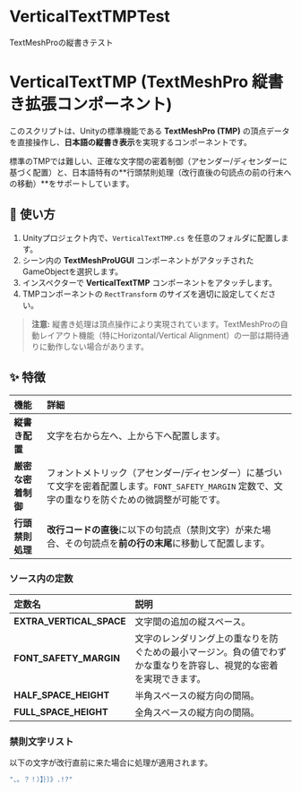 # VerticalTextTMPTest
TextMeshProの縦書きテスト

# VerticalTextTMP (TextMeshPro 縦書き拡張コンポーネント)

このスクリプトは、Unityの標準機能である **TextMeshPro (TMP)** の頂点データを直接操作し、**日本語の縦書き表示**を実現するコンポーネントです。

標準のTMPでは難しい、正確な文字間の密着制御（アセンダー/ディセンダーに基づく配置）と、日本語特有の**行頭禁則処理（改行直後の句読点の前の行末への移動）**をサポートしています。

## 🚀 使い方

1.  Unityプロジェクト内で、`VerticalTextTMP.cs` を任意のフォルダに配置します。
2.  シーン内の **TextMeshProUGUI** コンポーネントがアタッチされたGameObjectを選択します。
3.  インスペクターで **VerticalTextTMP** コンポーネントをアタッチします。
4.  TMPコンポーネントの `RectTransform` のサイズを適切に設定してください。

> **注意:** 縦書き処理は頂点操作により実現されています。TextMeshProの自動レイアウト機能（特にHorizontal/Vertical Alignment）の一部は期待通りに動作しない場合があります。

## ✨ 特徴

| 機能 | 詳細 |
| :--- | :--- |
| **縦書き配置** | 文字を右から左へ、上から下へ配置します。 |
| **厳密な密着制御** | フォントメトリック（アセンダー/ディセンダー）に基づいて文字を密着配置します。`FONT_SAFETY_MARGIN` 定数で、文字の重なりを防ぐための微調整が可能です。 |
| **行頭禁則処理** | **改行コードの直後**に以下の句読点（禁則文字）が来た場合、その句読点を**前の行の末尾**に移動して配置します。 |

### ソース内の定数
| 定数名 | 説明 |
| :--- | :--- |
| **EXTRA_VERTICAL_SPACE** | 文字間の追加の縦スペース。 |
| **FONT_SAFETY_MARGIN** | 文字のレンダリング上の重なりを防ぐための最小マージン。負の値でわずかな重なりを許容し、視覚的な密着を実現できます。 |
| **HALF_SPACE_HEIGHT** | 半角スペースの縦方向の間隔。 |
| **FULL_SPACE_HEIGHT** | 全角スペースの縦方向の間隔。 |


### 禁則文字リスト

以下の文字が改行直前に来た場合に処理が適用されます。

```csharp
"、。？！）】｝〕》.!?"
